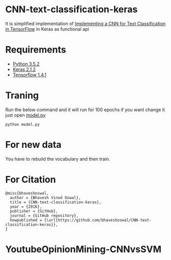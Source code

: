 # CNN-text-classification-keras

It is simplified implementation of [Implementing a CNN for Text Classification in TensorFlow](http://www.wildml.com/2015/12/implementing-a-cnn-for-text-classification-in-tensorflow/) in Keras as functional api

# Requirements
- [Python 3.5.2](https://www.python.org/)
- [Keras 2.1.2](http://keras.io/)
- [Tensorflow 1.4.1](https://www.tensorflow.org/)

# Traning
Run the below command and it will run for 100 epochs if you want change it just open [model.py](https://github.com/bhaveshoswal/CNN-text-classification-keras/blob/master/model.py)

`python model.py`

# For new data
You have to rebuild the vocabulary and then train.

# For Citation
```
@misc{bhaveshoswal,
  author = {Bhavesh Vinod Oswal},
  title = {CNN-text-classification-keras},
  year = {2016},
  publisher = {GitHub},
  journal = {GitHub repository},
  howpublished = {\url{https://github.com/bhaveshoswal/CNN-text-classification-keras}},
}
```
# YoutubeOpinionMining-CNNvsSVM
